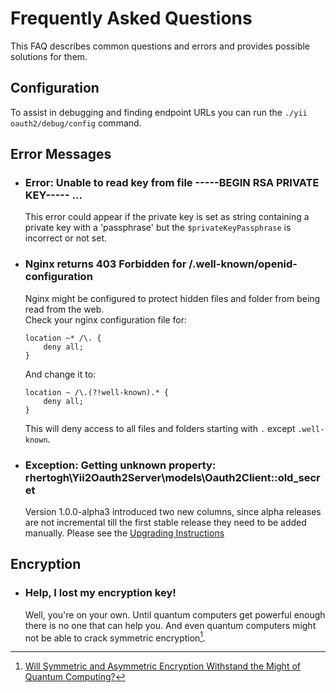 Frequently Asked Questions
==========================

This FAQ describes common questions and errors and provides possible solutions for them.

Configuration
-------------
To assist in debugging and finding endpoint URLs you can run the `./yii oauth2/debug/config` command.

Error Messages
--------------

* ### Error: Unable to read key from file -----BEGIN RSA PRIVATE KEY----- ...  
  This error could appear if the private key is set as string containing a private key with 
  a 'passphrase' but the `$privateKeyPassphrase` is incorrect or not set.

* ### Nginx returns 403 Forbidden for /.well-known/openid-configuration
  Nginx might be configured to protect hidden files and folder from being read from the web.  
  Check your nginx configuration file for:  
  ```nginxconf
  location ~* /\. {
      deny all;
  }
  ```
  And change it to:
  ```nginxconf
  location ~ /\.(?!well-known).* {
      deny all;
  }
  ```
  This will deny access to all files and folders starting with `.` except `.well-known`.

* ### Exception: Getting unknown property: rhertogh\Yii2Oauth2Server\models\Oauth2Client::old_secret
  Version 1.0.0-alpha3 introduced two new columns, since alpha releases are not incremental till the first stable
  release they need to be added manually. Please see the [Upgrading Instructions](../../UPGRADE.md#upgrade-from-v100-alpha2)

Encryption
----------

* ### Help, I lost my encryption key!
  Well, you're on your own. Until quantum computers get powerful enough there is no one that can help you.
  And even quantum computers might not be able to crack symmetric encryption[^1].

[^1]: [Will Symmetric and Asymmetric Encryption Withstand the Might of Quantum Computing?](
https://www.toolbox.com/it-security/encryption/articles/will-symmetric-and-asymmetric-encryption-withstand-the-might-of-quantum-computing)
